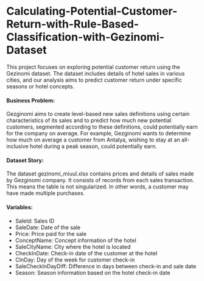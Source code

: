 # Calculating-Potential-Customer-Return-with-Rule-Based-Classification-with-Gezinomi-Dataset
This project focuses on exploring potential customer return using the Gezinomi dataset. The dataset includes details of hotel sales in various cities, and our analysis aims to predict customer return under specific seasons or hotel concepts.



<h4>Business Problem:</h4>
Gezginomi aims to create level-based new sales definitions using certain characteristics of its sales and to predict how much new potential customers, segmented according to these definitions, could potentially earn for the company on average.
For example, Gezginomi wants to determine how much on average a customer from Antalya, wishing to stay at an all-inclusive hotel during a peak season, could potentially earn.

<h4>Dataset Story:</h4>
The dataset gezinomi_miuul.xlsx contains prices and details of sales made by Gezginomi company. It consists of records from each sales transaction. This means the table is not singularized. In other words, a customer may have made multiple purchases.

<h4> Variables:  </h4>

* SaleId: Sales ID
* SaleDate: Date of the sale
* Price: Price paid for the sale
* ConceptName: Concept information of the hotel
* SaleCityName: City where the hotel is located
* CheckInDate: Check-in date of the customer at the hotel
* CInDay: Day of the week for customer check-in
* SaleCheckInDayDiff: Difference in days between check-in and sale date
* Season: Season information based on the hotel check-in date
